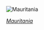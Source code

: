 
![Mauritania](https://www.gstatic.com/prettyearth/assets/full/6504.jpg)

*[Mauritania](https://www.google.com/maps/@18.236281,-12.671442,14z/data=!3m1!1e3)*
